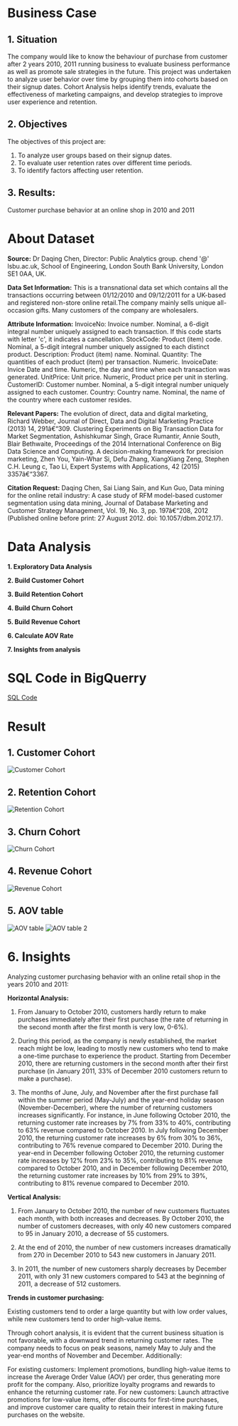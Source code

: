 # Business Case
## 1. Situation

The company would like to know the behaviour of purchase from customer after 2 years 2010, 2011 running business to evaluate business performance as well as promote sale strategies in the future. This project was undertaken to analyze user behavior over time by grouping them into cohorts based on their signup dates. Cohort Analysis helps identify trends, evaluate the effectiveness of marketing campaigns, and develop strategies to improve user experience and retention.

## 2. Objectives

The objectives of this project are:

1. To analyze user groups based on their signup dates.
2. To evaluate user retention rates over different time periods.
3. To identify factors affecting user retention.

## 3. Results:
Customer purchase behavior at an online shop in 2010 and 2011

# About Dataset

**Source:**
Dr Daqing Chen, Director: Public Analytics group. chend '@' lsbu.ac.uk, School of Engineering, London South Bank University, London SE1 0AA, UK.

**Data Set Information:**
This is a transnational data set which contains all the transactions occurring between 01/12/2010 and 09/12/2011 for a UK-based and registered non-store online retail.The company mainly sells unique all-occasion gifts. Many customers of the company are wholesalers.

**Attribute Information:**
InvoiceNo: Invoice number. Nominal, a 6-digit integral number uniquely assigned to each transaction. If this code starts with letter 'c', it indicates a cancellation.
StockCode: Product (item) code. Nominal, a 5-digit integral number uniquely assigned to each distinct product.
Description: Product (item) name. Nominal.
Quantity: The quantities of each product (item) per transaction. Numeric.
InvoiceDate: Invice Date and time. Numeric, the day and time when each transaction was generated.
UnitPrice: Unit price. Numeric, Product price per unit in sterling.
CustomerID: Customer number. Nominal, a 5-digit integral number uniquely assigned to each customer.
Country: Country name. Nominal, the name of the country where each customer resides.

**Relevant Papers:**
The evolution of direct, data and digital marketing, Richard Webber, Journal of Direct, Data and Digital Marketing Practice (2013) 14, 291â€“309.
Clustering Experiments on Big Transaction Data for Market Segmentation,
Ashishkumar Singh, Grace Rumantir, Annie South, Blair Bethwaite, Proceedings of the 2014 International Conference on Big Data Science and Computing.
A decision-making framework for precision marketing, Zhen You, Yain-Whar Si, Defu Zhang, XiangXiang Zeng, Stephen C.H. Leung c, Tao Li, Expert Systems with Applications, 42 (2015) 3357â€“3367.

**Citation Request:**
Daqing Chen, Sai Liang Sain, and Kun Guo, Data mining for the online retail industry: A case study of RFM model-based customer segmentation using data mining, Journal of Database Marketing and Customer Strategy Management, Vol. 19, No. 3, pp. 197â€“208, 2012 (Published online before print: 27 August 2012. doi: 10.1057/dbm.2012.17).



# Data Analysis 
**1. Exploratory Data Analysis**

**2. Build Customer Cohort**

**3. Build Retention Cohort**

**4. Build Churn Cohort**

**5. Build Revenue Cohort**

**6. Calculate AOV Rate**

**7. Insights from analysis**
# SQL Code in BigQuerry

[SQL Code](https://github.com/AnhDuyVu/Business-Case-Analysis/blob/main/SQL%20Project/SQL%20code.sql)

# Result
## 1. Customer Cohort
![Customer Cohort](https://github.com/AnhDuyVu/Business-Case-Analysis/blob/main/SQL/1.%20Customer_Cohort_picture.png)

## 2. Retention Cohort
![Retention Cohort](https://github.com/AnhDuyVu/Business-Case-Analysis/blob/main/SQL/2.%20Retention_Cohort_picture.png)

## 3. Churn Cohort
![Churn Cohort](https://github.com/AnhDuyVu/Business-Case-Analysis/blob/main/SQL%20Project/3.%20Churn_Cohort_picture.png)

## 4. Revenue Cohort

![Revenue Cohort](https://github.com/AnhDuyVu/Business-Case-Analysis/blob/main/SQL%20Project/4.%20Revenue_Cohort_picture.png)

## 5. AOV table
![AOV table](https://github.com/AnhDuyVu/Business-Case-Analysis/blob/main/SQL%20Project/AOV_table_1.png)
![AOV table 2](https://github.com/AnhDuyVu/Business-Case-Analysis/blob/main/SQL%20Project/AOV_table_2.png)

# 6. Insights

Analyzing customer purchasing behavior with an online retail shop in the years 2010 and 2011:

**Horizontal Analysis:**

1. From January to October 2010, customers hardly return to make purchases immediately after their first purchase (the rate of returning in the second month after the first month is very low, 0-6%).

2. During this period, as the company is newly established, the market reach might be low, leading to mostly new customers who tend to make a one-time purchase to experience the product.
Starting from December 2010, there are returning customers in the second month after their first purchase (in January 2011, 33% of December 2010 customers return to make a purchase).

3. The months of June, July, and November after the first purchase fall within the summer period (May-July) and the year-end holiday season (November-December), where the number of returning customers increases significantly. For instance, in June following October 2010, the returning customer rate increases by 7% from 33% to 40%, contributing to 63% revenue compared to October 2010. In July following December 2010, the returning customer rate increases by 6% from 30% to 36%, contributing to 76% revenue compared to December 2010. During the year-end in December following October 2010, the returning customer rate increases by 12% from 23% to 35%, contributing to 81% revenue compared to October 2010, and in December following December 2010, the returning customer rate increases by 10% from 29% to 39%, contributing to 81% revenue compared to December 2010.

**Vertical Analysis:**

1. From January to October 2010, the number of new customers fluctuates each month, with both increases and decreases. By October 2010, the number of customers decreases, with only 40 new customers compared to 95 in January 2010, a decrease of 55 customers.

2. At the end of 2010, the number of new customers increases dramatically from 270 in December 2010 to 543 new customers in January 2011.

3. In 2011, the number of new customers sharply decreases by December 2011, with only 31 new customers compared to 543 at the beginning of 2011, a decrease of 512 customers.

**Trends in customer purchasing:**

Existing customers tend to order a large quantity but with low order values, while new customers tend to order high-value items.

Through cohort analysis, it is evident that the current business situation is not favorable, with a downward trend in returning customer rates. The company needs to focus on peak seasons, namely May to July and the year-end months of November and December. Additionally:

For existing customers: Implement promotions, bundling high-value items to increase the Average Order Value (AOV) per order, thus generating more profit for the company. Also, prioritize loyalty programs and rewards to enhance the returning customer rate.
For new customers: Launch attractive promotions for low-value items, offer discounts for first-time purchases, and improve customer care quality to retain their interest in making future purchases on the website.



